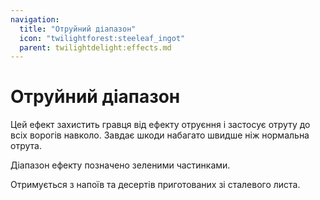 ```yaml
---
navigation:
  title: "Отруйний діапазон"
  icon: "twilightforest:steeleaf_ingot"
  parent: twilightdelight:effects.md
---
```


# Отруйний діапазон

Цей ефект захистить гравця від ефекту отруєння і застосує отруту до всіх ворогів навколо. Завдає шкоди набагато швидше ніж нормальна отрута.

Діапазон ефекту позначено зеленими частинками.

<ItemImage id="twilightforest:steeleaf_ingot" />

Отримується з напоїв та десертів приготованих зі сталевого листа.

